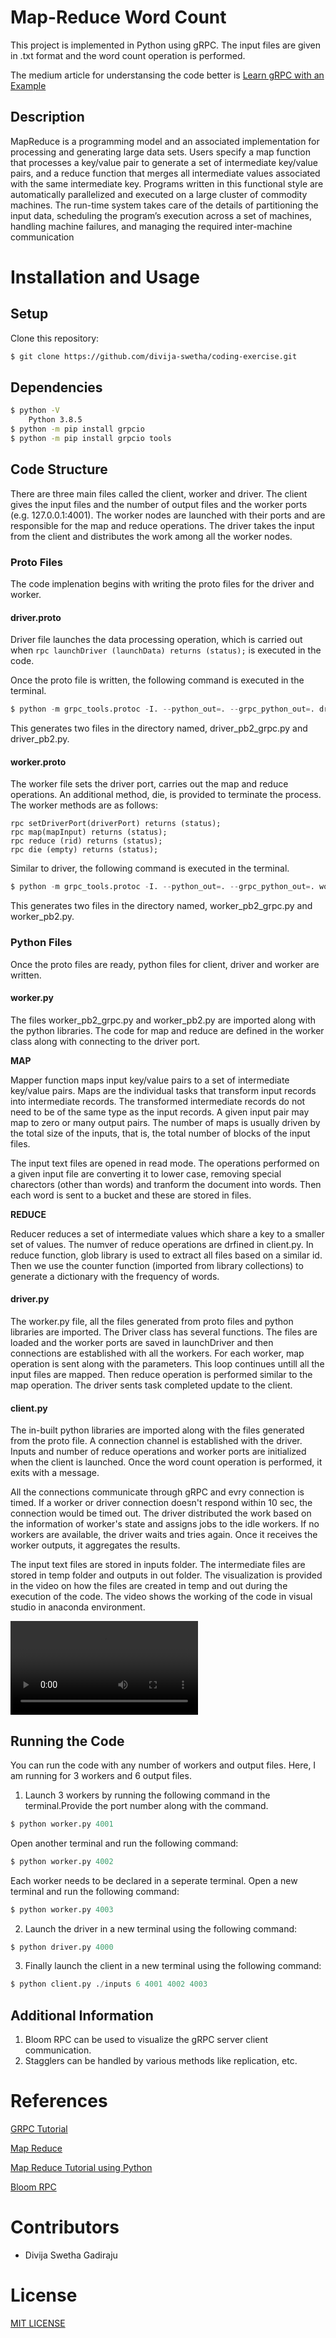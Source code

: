 
# Map-Reduce Word Count

This project is implemented in Python using gRPC. The input files are given in .txt format and the word count operation is performed. 

The medium article for understansing the code better is [Learn gRPC with an Example](https://blog.devgenius.io/learning-grpc-with-an-example-8b4931bd90c8)


## **Description**

MapReduce is a programming model and an associated implementation for processing and generating large data sets. Users specify a map function that processes a key/value pair to generate a set of intermediate key/value pairs, and a reduce function that merges all intermediate values associated with the same intermediate key. Programs written in this functional style are automatically parallelized and executed on a large cluster of commodity machines. The run-time system takes care of the details of partitioning the input data, scheduling the program’s execution across a set of machines, handling machine failures, and managing the required inter-machine communication


# Installation and Usage

## Setup

Clone this repository:

```bash
$ git clone https://github.com/divija-swetha/coding-exercise.git
```
## Dependencies


```bash
$ python -V
    Python 3.8.5
$ python -m pip install grpcio
$ python -m pip install grpcio tools
```

## Code Structure

There are three main files called the client, worker and driver. The client gives the input files and the number of output files and the worker ports (e.g. 127.0.0.1:4001). The worker nodes are launched with their ports and are responsible for the map and reduce operations. The driver takes the input from the client and distributes the work among all the worker nodes. 

### Proto Files

The code implenation begins with writing the proto files for the driver and worker.

#### **driver.proto**

Driver file launches the data processing operation, which is carried out when `rpc launchDriver (launchData) returns (status);` is executed in the code. 

Once the proto file is written, the following command is executed in the terminal.

```python
$ python -m grpc_tools.protoc -I. --python_out=. --grpc_python_out=. driver.proto
```
This generates two files in the directory named, driver_pb2_grpc.py and driver_pb2.py.

#### **worker.proto**

The worker file sets the driver port, carries out the map and reduce operations. An additional method, die, is provided to terminate the process. The worker methods are as follows:
```
rpc setDriverPort(driverPort) returns (status);
rpc map(mapInput) returns (status);
rpc reduce (rid) returns (status);
rpc die (empty) returns (status);
```
Similar to driver, the following command is executed in the terminal.

```python
$ python -m grpc_tools.protoc -I. --python_out=. --grpc_python_out=. worker.proto
```
This generates two files in the directory named, worker_pb2_grpc.py and worker_pb2.py.

### Python Files

Once the proto files are ready, python files for client, driver and worker are written.

#### **worker.py**

The files worker_pb2_grpc.py and worker_pb2.py are imported along with the python libraries. The code for map and reduce are defined in the worker class along with connecting to the driver port.

**MAP** 

Mapper function maps input key/value pairs to a set of intermediate key/value pairs. Maps are the individual tasks that transform input records into intermediate records. The transformed intermediate records do not need to be of the same type as the input records. A given input pair may map to zero or many output pairs. The number of maps is usually driven by the total size of the inputs, that is, the total number of blocks of the input files.

The input text files are opened in read mode. The operations performed on a given input file  are converting it to lower case, removing special charectors (other than words) and tranform the document into words. Then each word is sent to a bucket and these are stored in files.

**REDUCE**

Reducer reduces a set of intermediate values which share a key to a smaller set of values. The numver of reduce operations are drfined in client.py.
In reduce function, glob library is used to extract all files based on a similar id. Then we use the counter function (imported from library collections) to generate a dictionary with the frequency of words.


#### **driver.py**

The worker.py file, all the files generated from proto files and python libraries are imported. The Driver class has several functions. The files are loaded and the worker ports are saved in launchDriver and then connections are established with all the workers. For each worker, map operation is sent along with the parameters. This loop continues untill all the input files are mapped. Then reduce operation is performed similar to the map operation. The driver sents task completed update to the client.


#### **client.py**

The in-built python libraries are imported along with the files generated from the proto file. A connection channel is established with the driver. Inputs and number of reduce operations and worker ports are initialized when the client is launched. Once the word count operation is performed, it exits with a message.

All the connections communicate through gRPC and evry connection is timed. If a worker or driver connection doesn't respond within 10 sec, the connection would be timed out. The driver distributed the work based on the information of worker's state and assigns jobs to the idle workers. If no workers are available, the driver waits and tries again. Once it receives the worker outputs, it aggregates the results.

The input text files are stored in inputs folder. The intermediate files are stored in temp folder and outputs in out folder. The visualization is provided in the video on how the files are created in temp and out during the execution of the code. The video shows the working of the code in visual studio in anaconda environment.

![Video](./Video.mp4)

## Running the Code

You can run the code with any number of workers and output files. Here, I am running for 3 workers and 6 output files.
1. Launch 3 workers by running the following command in the terminal.Provide the port number along with the command.
```python
$ python worker.py 4001
```
Open another terminal and run the following command:
```python
$ python worker.py 4002
```
Each worker needs to be declared in a seperate terminal. Open a new terminal and run the following command:
```python
$ python worker.py 4003
```
2. Launch the driver in a new terminal using the following command:

```python
$ python driver.py 4000
```
3. Finally launch the client in a new terminal using the following command:
   
```python
$ python client.py ./inputs 6 4001 4002 4003
```
## Additional Information

1. Bloom RPC can be used to visualize the gRPC server client communication.
2. Stagglers can be handled by various methods like replication, etc.

# References 
[GRPC Tutorial](https://grpc.io/docs/languages/python/basics/)

[Map Reduce](https://hadoop.apache.org/docs/stable/hadoop-mapreduce-client/hadoop-mapreduce-client-core/MapReduceTutorial.html)

[Map Reduce Tutorial using Python](https://riptutorial.com/hadoop/example/13413/word-count-program-in-java---python-)

[Bloom RPC](https://github.com/bloomrpc/bloomrpc/releases)

# Contributors

- Divija Swetha Gadiraju 
<!-- -  <dgadiraj@purdue.edu> -->

# License
[MIT LICENSE](LICENSE)

